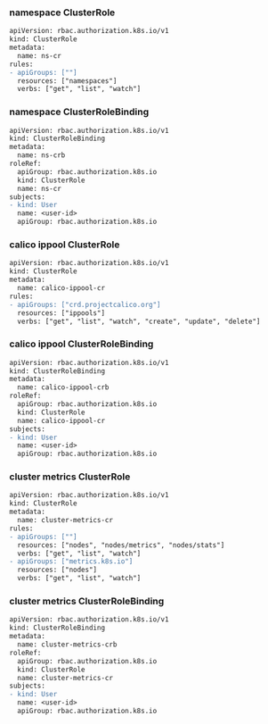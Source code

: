 ### namespace ClusterRole

```diff
apiVersion: rbac.authorization.k8s.io/v1
kind: ClusterRole
metadata:
  name: ns-cr
rules:
- apiGroups: [""]
  resources: ["namespaces"]
  verbs: ["get", "list", "watch"]
```

### namespace ClusterRoleBinding

```diff
apiVersion: rbac.authorization.k8s.io/v1
kind: ClusterRoleBinding
metadata:
  name: ns-crb
roleRef:
  apiGroup: rbac.authorization.k8s.io
  kind: ClusterRole
  name: ns-cr
subjects:
- kind: User
  name: <user-id>
  apiGroup: rbac.authorization.k8s.io
```

### calico ippool ClusterRole

```diff
apiVersion: rbac.authorization.k8s.io/v1
kind: ClusterRole
metadata:
  name: calico-ippool-cr
rules:
- apiGroups: ["crd.projectcalico.org"]
  resources: ["ippools"]
  verbs: ["get", "list", "watch", "create", "update", "delete"]
```

### calico ippool ClusterRoleBinding

```diff
apiVersion: rbac.authorization.k8s.io/v1
kind: ClusterRoleBinding
metadata:
  name: calico-ippool-crb
roleRef:
  apiGroup: rbac.authorization.k8s.io
  kind: ClusterRole
  name: calico-ippool-cr
subjects:
- kind: User
  name: <user-id>
  apiGroup: rbac.authorization.k8s.io
```

### cluster metrics ClusterRole

```diff
apiVersion: rbac.authorization.k8s.io/v1
kind: ClusterRole
metadata:
  name: cluster-metrics-cr
rules:
- apiGroups: [""]
  resources: ["nodes", "nodes/metrics", "nodes/stats"]
  verbs: ["get", "list", "watch"]
- apiGroups: ["metrics.k8s.io"]
  resources: ["nodes"]
  verbs: ["get", "list", "watch"]
```

### cluster metrics ClusterRoleBinding

```diff
apiVersion: rbac.authorization.k8s.io/v1
kind: ClusterRoleBinding
metadata:
  name: cluster-metrics-crb
roleRef:
  apiGroup: rbac.authorization.k8s.io
  kind: ClusterRole
  name: cluster-metrics-cr
subjects:
- kind: User
  name: <user-id>
  apiGroup: rbac.authorization.k8s.io
```



